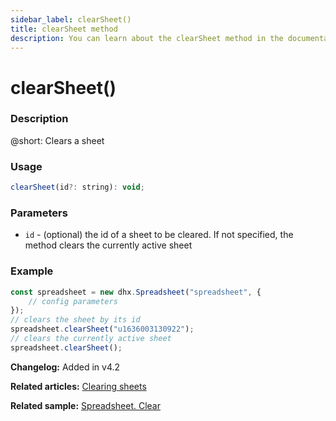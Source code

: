 ```yaml
---
sidebar_label: clearSheet()
title: clearSheet method
description: You can learn about the clearSheet method in the documentation of the DHTMLX JavaScript Spreadsheet library. Browse developer guides and API reference, try out code examples and live demos, and download a free 30-day evaluation version of DHTMLX Spreadsheet.
---
```


# clearSheet()

### Description

@short: Clears a sheet

### Usage

~~~jsx
clearSheet(id?: string): void;
~~~

### Parameters

- `id` - (optional) the id of a sheet to be cleared. If not specified, the method clears the currently active sheet

### Example

~~~jsx {5,7}
const spreadsheet = new dhx.Spreadsheet("spreadsheet", {
    // config parameters
});
// clears the sheet by its id
spreadsheet.clearSheet("u1636003130922");
// clears the currently active sheet
spreadsheet.clearSheet();
~~~

**Changelog:** Added in v4.2 

**Related articles:** [Clearing sheets](working_with_sheets.md/#clearing-sheets)

**Related sample:** [Spreadsheet. Clear](https://snippet.dhtmlx.com/szmtjn72)

